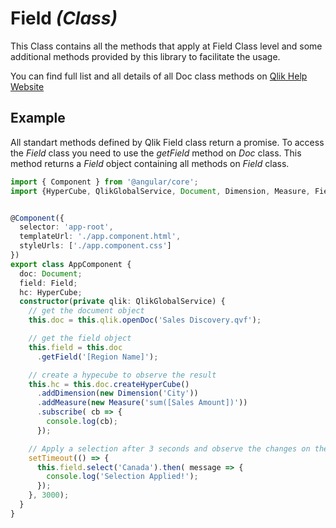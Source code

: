 # Field _(Class)_

This Class contains all the methods that apply at Field Class level and some additional methods provided by this library to facilitate the usage.

You can find full list and all details of all Doc class methods on [Qlik Help Website](https://help.qlik.com/en-US/sense-developer/April2018/apis/EngineAPI/index.html)

## Example

All standart methods defined by Qlik Field class return a promise. To access the _Field_ class you need to use the _getField_ method on _Doc_ class. This method returns a _Field_ object containing all methods on _Field_ class.

```typescript
import { Component } from '@angular/core';
import {HyperCube, QlikGlobalService, Document, Dimension, Measure, Field} from 'angular-qlik-api';


@Component({
  selector: 'app-root',
  templateUrl: './app.component.html',
  styleUrls: ['./app.component.css']
})
export class AppComponent {
  doc: Document;
  field: Field;
  hc: HyperCube;
  constructor(private qlik: QlikGlobalService) {
    // get the document object
    this.doc = this.qlik.openDoc('Sales Discovery.qvf');

    // get the field object
    this.field = this.doc
      .getField('[Region Name]');

    // create a hypecube to observe the result
    this.hc = this.doc.createHyperCube()
      .addDimension(new Dimension('City'))
      .addMeasure(new Measure('sum([Sales Amount])'))
      .subscribe( cb => {
        console.log(cb);
      });

    // Apply a selection after 3 seconds and observe the changes on the hypercube
    setTimeout(() => {
      this.field.select('Canada').then( message => {
        console.log('Selection Applied!');
      });
    }, 3000);
  }
}

```